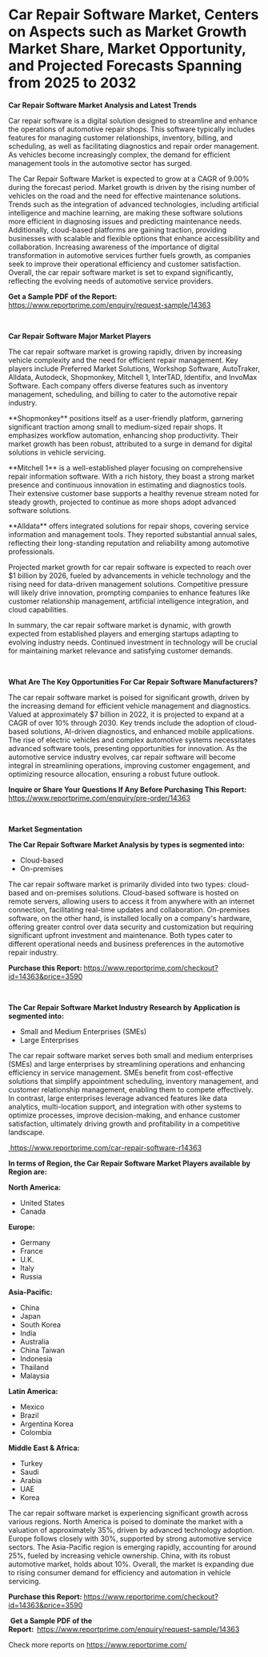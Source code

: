 <p><h1>Car Repair Software Market, Centers on Aspects such as Market Growth Market Share, Market Opportunity, and Projected Forecasts Spanning from 2025 to 2032</h1></p><p><strong>Car Repair Software Market Analysis and Latest Trends</strong></p>
<p><p>Car repair software is a digital solution designed to streamline and enhance the operations of automotive repair shops. This software typically includes features for managing customer relationships, inventory, billing, and scheduling, as well as facilitating diagnostics and repair order management. As vehicles become increasingly complex, the demand for efficient management tools in the automotive sector has surged.</p><p>The Car Repair Software Market is expected to grow at a CAGR of 9.00% during the forecast period. Market growth is driven by the rising number of vehicles on the road and the need for effective maintenance solutions. Trends such as the integration of advanced technologies, including artificial intelligence and machine learning, are making these software solutions more efficient in diagnosing issues and predicting maintenance needs. Additionally, cloud-based platforms are gaining traction, providing businesses with scalable and flexible options that enhance accessibility and collaboration. Increasing awareness of the importance of digital transformation in automotive services further fuels growth, as companies seek to improve their operational efficiency and customer satisfaction. Overall, the car repair software market is set to expand significantly, reflecting the evolving needs of automotive service providers.</p></p>
<p><strong>Get a Sample PDF of the Report:&nbsp;</strong> <a href="https://www.reportprime.com/enquiry/request-sample/14363?utm_campaign=2289&utm_medium=2&utm_source=Github&utm_content=ia&utm_term=20032025&utm_id=car-repair-software">https://www.reportprime.com/enquiry/request-sample/14363</a></p>
<p>&nbsp;</p>
<p><strong>Car Repair Software Major Market Players</strong></p>
<p><p>The car repair software market is growing rapidly, driven by increasing vehicle complexity and the need for efficient repair management. Key players include Preferred Market Solutions, Workshop Software, AutoTraker, Alldata, Autodeck, Shopmonkey, Mitchell 1, InterTAD, Identifix, and InvoMax Software. Each company offers diverse features such as inventory management, scheduling, and billing to cater to the automotive repair industry.</p><p>**Shopmonkey** positions itself as a user-friendly platform, garnering significant traction among small to medium-sized repair shops. It emphasizes workflow automation, enhancing shop productivity. Their market growth has been robust, attributed to a surge in demand for digital solutions in vehicle servicing.</p><p>**Mitchell 1** is a well-established player focusing on comprehensive repair information software. With a rich history, they boast a strong market presence and continuous innovation in estimating and diagnostics tools. Their extensive customer base supports a healthy revenue stream noted for steady growth, projected to continue as more shops adopt advanced software solutions.</p><p>**Alldata** offers integrated solutions for repair shops, covering service information and management tools. They reported substantial annual sales, reflecting their long-standing reputation and reliability among automotive professionals.</p><p>Projected market growth for car repair software is expected to reach over $1 billion by 2026, fueled by advancements in vehicle technology and the rising need for data-driven management solutions. Competitive pressure will likely drive innovation, prompting companies to enhance features like customer relationship management, artificial intelligence integration, and cloud capabilities.</p><p>In summary, the car repair software market is dynamic, with growth expected from established players and emerging startups adapting to evolving industry needs. Continued investment in technology will be crucial for maintaining market relevance and satisfying customer demands.</p></p>
<p>&nbsp;</p>
<p><strong>What Are The Key Opportunities For Car Repair Software Manufacturers?</strong></p>
<p><p>The car repair software market is poised for significant growth, driven by the increasing demand for efficient vehicle management and diagnostics. Valued at approximately $7 billion in 2022, it is projected to expand at a CAGR of over 10% through 2030. Key trends include the adoption of cloud-based solutions, AI-driven diagnostics, and enhanced mobile applications. The rise of electric vehicles and complex automotive systems necessitates advanced software tools, presenting opportunities for innovation. As the automotive service industry evolves, car repair software will become integral in streamlining operations, improving customer engagement, and optimizing resource allocation, ensuring a robust future outlook.</p></p>
<p><strong>Inquire or Share Your Questions If Any Before Purchasing This Report:</strong> <a href="https://www.reportprime.com/enquiry/pre-order/14363?utm_campaign=2289&utm_medium=2&utm_source=Github&utm_content=ia&utm_term=20032025&utm_id=car-repair-software">https://www.reportprime.com/enquiry/pre-order/14363</a></p>
<p>&nbsp;</p>
<p><strong>Market Segmentation</strong></p>
<p><strong>The Car Repair Software Market Analysis by types is segmented into:</strong></p>
<p><ul><li>Cloud-based</li><li>On-premises</li></ul></p>
<p><p>The car repair software market is primarily divided into two types: cloud-based and on-premises solutions. Cloud-based software is hosted on remote servers, allowing users to access it from anywhere with an internet connection, facilitating real-time updates and collaboration. On-premises software, on the other hand, is installed locally on a company's hardware, offering greater control over data security and customization but requiring significant upfront investment and maintenance. Both types cater to different operational needs and business preferences in the automotive repair industry.</p></p>
<p><strong>Purchase this Report:&nbsp;</strong><a href="https://www.reportprime.com/checkout?id=14363&price=3590&utm_campaign=2289&utm_medium=2&utm_source=Github&utm_content=ia&utm_term=20032025&utm_id=car-repair-software">https://www.reportprime.com/checkout?id=14363&price=3590</a></p>
<p>&nbsp;</p>
<p><strong>The Car Repair Software Market Industry Research by Application is segmented into:</strong></p>
<p><ul><li>Small and Medium Enterprises (SMEs)</li><li>Large Enterprises</li></ul></p>
<p><p>The car repair software market serves both small and medium enterprises (SMEs) and large enterprises by streamlining operations and enhancing efficiency in service management. SMEs benefit from cost-effective solutions that simplify appointment scheduling, inventory management, and customer relationship management, enabling them to compete effectively. In contrast, large enterprises leverage advanced features like data analytics, multi-location support, and integration with other systems to optimize processes, improve decision-making, and enhance customer satisfaction, ultimately driving growth and profitability in a competitive landscape.</p></p>
<p><a href="https://www.reportprime.com/car-repair-software-r14363?utm_campaign=2289&utm_medium=2&utm_source=Github&utm_content=ia&utm_term=20032025&utm_id=car-repair-software">&nbsp;https://www.reportprime.com/car-repair-software-r14363</a></p>
<p><strong>In terms of Region, the Car Repair Software Market Players available by Region are:</strong></p>
<p>
    <p> <strong> North America: </strong>
        <ul>
            <li>United States</li>
            <li>Canada</li>
        </ul>
        </p> 
    <p> <strong> Europe: </strong>
        <ul>
            <li>Germany</li>
            <li>France</li>
            <li>U.K.</li>
            <li>Italy</li>
            <li>Russia</li>
        </ul>
        </p> 
    <p> <strong> Asia-Pacific: </strong>
        <ul>
            <li>China</li>
            <li>Japan</li>
            <li>South Korea</li>
            <li>India</li>
            <li>Australia</li>
            <li>China Taiwan</li>
            <li>Indonesia</li>
            <li>Thailand</li>
            <li>Malaysia</li>
        </ul>
        </p> 
    <p> <strong> Latin America: </strong>
        <ul>
            <li>Mexico</li>
            <li>Brazil</li>
            <li>Argentina Korea</li>
            <li>Colombia</li>
        </ul>
        </p> 
    <p> <strong> Middle East & Africa: </strong>
        <ul>
            <li>Turkey</li>
            <li>Saudi</li>
            <li>Arabia</li>
            <li>UAE</li>
            <li>Korea</li>
        </ul>
    </p>
    </p>
<p><p>The car repair software market is experiencing significant growth across various regions. North America is poised to dominate the market with a valuation of approximately 35%, driven by advanced technology adoption. Europe follows closely with 30%, supported by strong automotive service sectors. The Asia-Pacific region is emerging rapidly, accounting for around 25%, fueled by increasing vehicle ownership. China, with its robust automotive market, holds about 10%. Overall, the market is expanding due to rising consumer demand for efficiency and automation in vehicle servicing.</p></p>
<p><strong>Purchase this Report: </strong><a href="https://www.reportprime.com/checkout?id=14363&price=3590&utm_campaign=2289&utm_medium=2&utm_source=Github&utm_content=ia&utm_term=20032025&utm_id=car-repair-software">https://www.reportprime.com/checkout?id=14363&price=3590</a></p>
<p>&nbsp;<strong>Get a Sample PDF of the Report:&nbsp;&nbsp;</strong><a href="https://www.reportprime.com/enquiry/request-sample/14363?utm_campaign=2289&utm_medium=2&utm_source=Github&utm_content=ia&utm_term=20032025&utm_id=car-repair-software">https://www.reportprime.com/enquiry/request-sample/14363</a></p>
<p><strong></strong></p>
<p>Check more reports on <a href="https://www.reportprime.com/?utm_campaign=2289&utm_medium=2&utm_source=Github&utm_content=ia&utm_term=20032025&utm_id=car-repair-software">https://www.reportprime.com/</a></p>